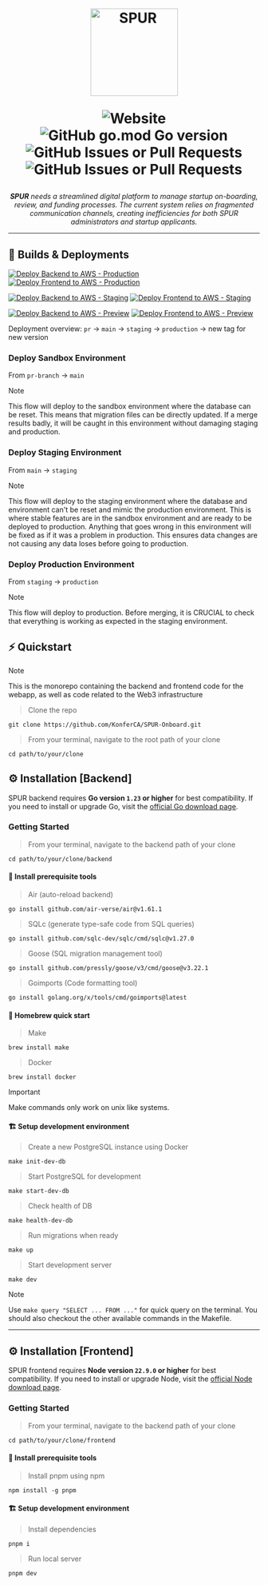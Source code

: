 <h1 align="center">
  <a href="https://onboard.spuric.com/">
      <picture>
          <source height="175" media="(prefers-color-scheme: dark)" srcset="https://github.com/KonferCA/Konfer/blob/main/src/assets/partners/spur-brand.svg">
          <img height="175" alt="SPUR" src="https://github.com/KonferCA/Konfer/blob/main/src/assets/partners/spur-brand.svg">
      </picture>
  </a>
  <br>
  
  ![Website](https://img.shields.io/website?url=https%3A%2F%2Fonboard.spuric.com%2F&style=flat-square) ![GitHub go.mod Go version](https://img.shields.io/github/go-mod/go-version/KonferCA/SPUR-Onboard?filename=%2Fbackend%2Fgo.mod&style=flat-square) ![GitHub Issues or Pull Requests](https://img.shields.io/github/issues/KonferCA/SPUR-Onboard?style=flat-square) ![GitHub Issues or Pull Requests](https://img.shields.io/github/issues-pr/KonferCA/SPUR-Onboard?style=flat-square)
</h1>
<p align="center">
  <em> <b>SPUR</b> needs a streamlined digital platform to manage startup on-boarding, review, and funding processes. The current system relies on fragmented communication channels, creating inefficiencies for both SPUR administrators and startup applicants. </em>
</p>

---

## 🔨 Builds & Deployments

[![Deploy Backend to AWS - Production](https://github.com/KonferCA/SPUR-Onboard/actions/workflows/deploy-aws-production-backend.yml/badge.svg)](https://github.com/KonferCA/SPUR-Onboard/actions/workflows/deploy-aws-production-backend.yml)
[![Deploy Frontend to AWS - Production](https://github.com/KonferCA/SPUR-Onboard/actions/workflows/deploy-aws-production-frontend.yml/badge.svg)](https://github.com/KonferCA/SPUR-Onboard/actions/workflows/deploy-aws-production-frontend.yml)

[![Deploy Backend to AWS - Staging](https://github.com/KonferCA/SPUR-Onboard/actions/workflows/deploy-aws-staging-backend.yml/badge.svg)](https://github.com/KonferCA/SPUR-Onboard/actions/workflows/deploy-aws-staging-backend.yml)
[![Deploy Frontend to AWS - Staging](https://github.com/KonferCA/SPUR-Onboard/actions/workflows/deploy-aws-staging-frontend.yml/badge.svg)](https://github.com/KonferCA/SPUR-Onboard/actions/workflows/deploy-aws-staging-frontend.yml)

[![Deploy Backend to AWS - Preview](https://github.com/KonferCA/SPUR-Onboard/actions/workflows/deploy-aws-preview-backend.yml/badge.svg?branch=main)](https://github.com/KonferCA/SPUR/actions/workflows/deploy-aws-preview-backend.yml)
[![Deploy Frontend to AWS - Preview](https://github.com/KonferCA/SPUR-Onboard/actions/workflows/deploy-aws-preview-frontend.yml/badge.svg?branch=main)](https://github.com/KonferCA/SPUR/actions/workflows/deploy-aws-preview-frontend.yml)

Deployment overview: `pr` -> `main` -> `staging` -> `production` -> new tag for new version

### Deploy Sandbox Environment
From `pr-branch` -> `main`
> [!NOTE]
> This flow will deploy to the sandbox environment where the database can be reset. This means that migration files can be directly updated.
> If a merge results badly, it will be caught in this environment without damaging staging and production.

### Deploy Staging Environment
From `main` -> `staging`
> [!NOTE]
> This flow will deploy to the staging environment where the database and environment can't be reset and mimic the production environment.
> This is where stable features are in the sandbox environment and are ready to be deployed to production. Anything that goes wrong in this
> environment will be fixed as if it was a problem in production. This ensures data changes are not causing any data loses before going to production.

### Deploy Production Environment
From `staging` -> `production`
> [!NOTE]
> This flow will deploy to production. Before merging, it is CRUCIAL to check that everything is working as expected in the staging environment.

## ⚡ Quickstart
>[!NOTE]
> This is the monorepo containing the backend and frontend code for the webapp, as well as code related to the Web3 infrastructure

> Clone the repo
```console
git clone https://github.com/KonferCA/SPUR-Onboard.git
```

> From your terminal, navigate to the root path of your clone
```console
cd path/to/your/clone
```

## ⚙️ Installation [Backend]

SPUR backend requires **Go version `1.23` or higher** for best compatibility. If you need to install or upgrade Go, visit the [official Go download page](https://go.dev/dl/).

### Getting Started

> From your terminal, navigate to the backend path of your clone
```console
cd path/to/your/clone/backend
```

#### 🔨 Install prerequisite tools

> Air (auto-reload backend)

```console
go install github.com/air-verse/air@v1.61.1
```

> SQLc (generate type-safe code from SQL queries)
```console
go install github.com/sqlc-dev/sqlc/cmd/sqlc@v1.27.0
```

> Goose (SQL migration management tool)
```console
go install github.com/pressly/goose/v3/cmd/goose@v3.22.1
```

> Goimports (Code formatting tool)
```console
go install golang.org/x/tools/cmd/goimports@latest
```

#### 🍺 Homebrew quick start
> Make
```console
brew install make
```

> Docker
```console
brew install docker
```

> [!IMPORTANT]
>  Make commands only work on unix like systems.

#### 🏗️ Setup development environment

> Create a new PostgreSQL instance using Docker
```console
make init-dev-db
```

> Start PostgreSQL for development
```console
make start-dev-db
```
> Check health of DB
```console
make health-dev-db
```

> Run migrations when ready
```console
make up
```

> Start development server
```console
make dev
```

> [!NOTE]
> Use `make query "SELECT ... FROM ..."` for quick query on the terminal.
> You should also checkout the other available commands in the Makefile.

--- 

## ⚙️ Installation [Frontend]

SPUR frontend requires **Node version `22.9.0` or higher** for best compatibility. If you need to install or upgrade Node, visit the [official Node download page](https://nodejs.org/en/download/).

### Getting Started

> From your terminal, navigate to the backend path of your clone
```console
cd path/to/your/clone/frontend
```

#### 🔨 Install prerequisite tools

> Install pnpm using npm
```console
npm install -g pnpm
```

#### 🏗️ Setup development environment

> Install dependencies
```console
pnpm i
```

> Run local server
```console
pnpm dev
```
